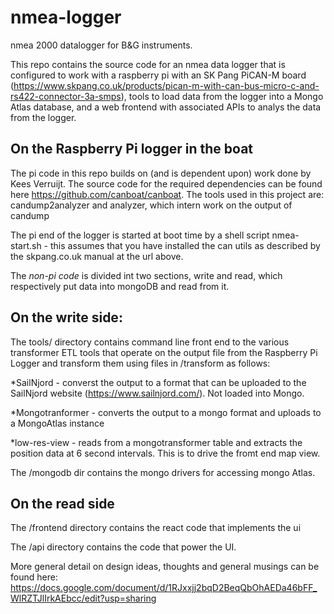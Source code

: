 # nmea-logger
nmea 2000 datalogger for B&G instruments.

This repo contains the source code for an nmea data logger that is configured to work with a raspberry pi with an SK Pang PiCAN-M board (https://www.skpang.co.uk/products/pican-m-with-can-bus-micro-c-and-rs422-connector-3a-smps), tools to load data from the logger into a Mongo Atlas database, and a web frontend with associated APIs to analys the data from  the logger.

On the Raspberry Pi logger in the boat 
-------------------------------------
The pi code in this repo builds on (and is dependent upon) work done by Kees Verruijt. The source code for the required dependencies can be found here https://github.com/canboat/canboat. The tools used in this project are: candump2analyzer and analyzer, which intern work on the output of candump

The pi end of the logger is started at boot time by a shell script nmea-start.sh - this assumes that you have installed the can utils as described by the skpang.co.uk manual at the url above.

The *non-pi code* is divided int two sections, write and read, which respectively put data into mongoDB and read from it.

On the write side:
------------------

The tools/ directory contains command line front end to the various transformer ETL tools that operate on the output file from the Raspberry Pi Logger and transform them using files in /transform as follows:

*SailNjord - converst the output to a format that can be uploaded to the SailNjord website (https://www.sailnjord.com/). Not loaded into Mongo.

*Mongotranformer - converts the output to a mongo format and uploads to a MongoAtlas instance

*low-res-view - reads from a mongotransformer table and extracts the position data at 6 second intervals. This is to drive the fromt end map view.

The /mongodb dir contains the mongo drivers for accessing mongo Atlas.


On the read side
----------------
 
 The /frontend directory contains the react code that implements the ui

 The /api directory contains the code that power the UI.


More general detail on design ideas, thoughts and general musings can be found here: https://docs.google.com/document/d/1RJxxjj2bqD2BeqQbOhAEDa46bFF_WlRZTJlIrkAEbcc/edit?usp=sharing



